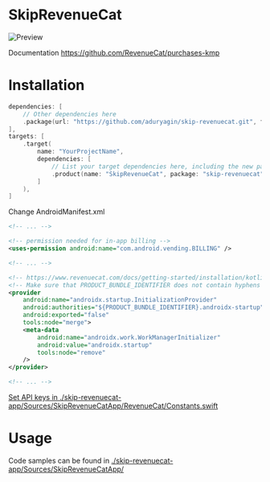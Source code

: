 # SkipRevenueCat

![Preview](./preview.gif)

Documentation https://github.com/RevenueCat/purchases-kmp

# Installation
```swift
dependencies: [
    // Other dependencies here
    .package(url: "https://github.com/aduryagin/skip-revenuecat.git", from: "0.0.14"),
],
targets: [
    .target(
        name: "YourProjectName",
        dependencies: [
            // List your target dependencies here, including the new package
            .product(name: "SkipRevenueCat", package: "skip-revenuecat")
        ]
    ),
]
```

Change AndroidManifest.xml
```xml
<!-- ... -->

<!-- permission needed for in-app billing -->
<uses-permission android:name="com.android.vending.BILLING" />

<!-- ... -->

<!-- https://www.revenuecat.com/docs/getting-started/installation/kotlin-multiplatform#import-purchases -->
<!-- Make sure that PRODUCT_BUNDLE_IDENTIFIER does not contain hyphens "my-app" should be written as "my_app" -->
<provider
    android:name="androidx.startup.InitializationProvider"
    android:authorities="${PRODUCT_BUNDLE_IDENTIFIER}.androidx-startup"
    android:exported="false"
    tools:node="merge">
    <meta-data
        android:name="androidx.work.WorkManagerInitializer"
        android:value="androidx.startup"
        tools:node="remove"
    />
</provider>

<!-- ... -->
```

[Set API keys in ./skip-revenuecat-app/Sources/SkipRevenueCatApp/RevenueCat/Constants.swift](skip-revenuecat-app/Sources/SkipRevenueCatApp/RevenueCat/Constants.swift)

# Usage
Code samples can be found in [./skip-revenuecat-app/Sources/SkipRevenueCatApp/](./skip-revenuecat-app/Sources/SkipRevenueCatApp/)
